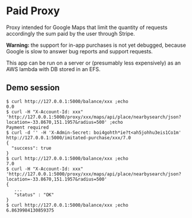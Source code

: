 # Paid Proxy

Proxy intended for Google Maps that limit the quantity of requests
accordingly the sum paid by the user through Stripe.

**Warning:** the support for in-app purchases is not yet debugged,
because Google is slow to answer bug reports and support requests.

This app can be run on a server or (presumably less expensively) as
an AWS lambda with DB stored in an EFS.

## Demo session

```
$ curl http://127.0.0.1:5000/balance/xxx ;echo
0.0
$ curl -H "X-Account-Id: xxx" 'http://127.0.0.1:5000/proxy/xxx/maps/api/place/nearbysearch/json?location=-33.8670,151.1957&radius=500' ;echo
Payment required
$ curl -d '' -H 'X-Admin-Secret: boi4gohth*ie?t<ah5johhu3eis1Co1m' http://127.0.0.1:5000/imitated-purchase/xxx/7.0
{
  "success": true
}
$ curl http://127.0.0.1:5000/balance/xxx ;echo
7.0
$ curl -H "X-Account-Id: xxx" 'http://127.0.0.1:5000/proxy/xxx/maps/api/place/nearbysearch/json?location=-33.8670,151.1957&radius=500'
{
   ...
   "status" : "OK"
}
$ curl http://127.0.0.1:5000/balance/xxx ;echo
6.8639984130859375
```

